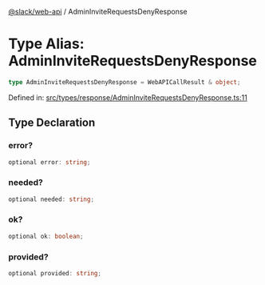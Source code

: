 [@slack/web-api](../index.md) / AdminInviteRequestsDenyResponse

# Type Alias: AdminInviteRequestsDenyResponse

```ts
type AdminInviteRequestsDenyResponse = WebAPICallResult & object;
```

Defined in: [src/types/response/AdminInviteRequestsDenyResponse.ts:11](https://github.com/slackapi/node-slack-sdk/blob/main/packages/web-api/src/types/response/AdminInviteRequestsDenyResponse.ts#L11)

## Type Declaration

### error?

```ts
optional error: string;
```

### needed?

```ts
optional needed: string;
```

### ok?

```ts
optional ok: boolean;
```

### provided?

```ts
optional provided: string;
```
